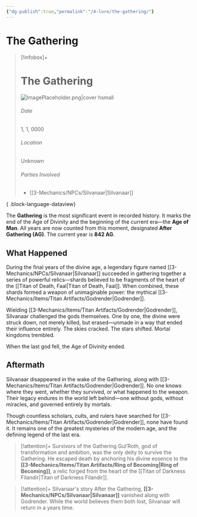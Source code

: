 ```yaml
---
{"dg-publish":true,"permalink":"/4-lore/the-gathering/"}
---
```



# The Gathering
> [!infobox]+
> # The Gathering
> ![ImagePlaceholder.png|cover hsmall](/img/user/z_Assets/Placeholder%20Images/ImagePlaceholder.png)
> ###### Date
>1, 1, 0000
> ###### Location
>Unknown
> ###### Parties Involved
> - [[3-Mechanics/NPCs/Silvanaar\|Silvanaar]]
> 
{ .block-language-dataview}

The **Gathering** is the most significant event in recorded history. It marks the end of the Age of Divinity and the beginning of the current era—the **Age of Man**. All years are now counted from this moment, designated **After Gathering (AG)**. The current year is **842 AG**.

## What Happened

During the final years of the divine age, a legendary figure named [[3-Mechanics/NPCs/Silvanaar\|Silvanaar]] succeeded in gathering together a series of powerful relics—shards believed to be fragments of the heart of the [[Titan of Death, Faal\|Titan of Death, Faal]]. When combined, these shards formed a weapon of unimaginable power: the mythical [[3-Mechanics/Items/Titan Artifacts/Godrender\|Godrender]].

Wielding [[3-Mechanics/Items/Titan Artifacts/Godrender\|Godrender]], Silvanaar challenged the gods themselves. One by one, the divine were struck down, not merely killed, but erased—unmade in a way that ended their influence entirely. The skies cracked. The stars shifted. Mortal kingdoms trembled.

When the last god fell, the Age of Divinity ended.

## Aftermath

Silvanaar disappeared in the wake of the Gathering, along with [[3-Mechanics/Items/Titan Artifacts/Godrender\|Godrender]]. No one knows where they went, whether they survived, or what happened to the weapon. Their legacy endures in the world left behind—one without gods, without miracles, and governed entirely by mortals.

Though countless scholars, cults, and rulers have searched for [[3-Mechanics/Items/Titan Artifacts/Godrender\|Godrender]], none have found it. It remains one of the greatest mysteries of the modern age, and the defining legend of the last era.

> [!attention]+ Survivors of the Gathering
> Gul’Roth, god of transformation and ambition, was the only deity to survive the Gathering. He escaped death by anchoring his divine essence to the **[[3-Mechanics/Items/Titan Artifacts/Ring of Becoming\|Ring of Becoming]]**, a relic forged from the heart of the [[Titan of Darkness Filandir\|Titan of Darkness Filandir]].

> [!attention]+ Silvanaar's story
> After the Gathering, **[[3-Mechanics/NPCs/Silvanaar\|Silvanaar]]** vanished along with Godrender. While the world believes them both lost, Silvanaar will return in a years time.